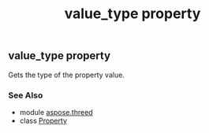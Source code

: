 ﻿---
title: value_type property
second_title: Aspose.3D for Python via .NET API References
description: 
type: docs
weight: 120
url: /python-net/aspose.threed/property/value_type/
is_root: false
---

## value_type property


Gets the type of the property value.

### See Also
* module [aspose.threed](../../)
* class [Property](/3d/python-net/aspose.threed/property)
